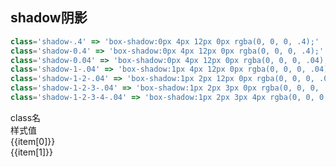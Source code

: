 ## shadow阴影
```js
class='shadow-.4' => 'box-shadow:0px 4px 12px 0px rgba(0, 0, 0, .4);'
class='shadow-0.4' => 'box-shadow:0px 4px 12px 0px rgba(0, 0, 0, .4);'
class='shadow-0.04' => 'box-shadow:0px 4px 12px 0px rgba(0, 0, 0, .04);'
class='shadow-1-.04' => 'box-shadow:1px 4px 12px 0px rgba(0, 0, 0, .04);'
class='shadow-1-2-.04' => 'box-shadow:1px 2px 12px 0px rgba(0, 0, 0, .04);'
class='shadow-1-2-3-.04' => 'box-shadow:1px 2px 3px 0px rgba(0, 0, 0, .04);'
class='shadow-1-2-3-4-.04' => 'box-shadow:1px 2px 3px 4px rgba(0, 0, 0, .04);'
```

<script setup>
import { useData } from 'vitepress'
import { ref } from 'vue'

const { page } = useData()

const list = ref([
  ['bs-solid', 'border-style: solid;'],
  ['bs-dashed', 'border-style: dashed;'],
  ['bs-dotted', 'border-style: dotted;'],
  ['bs-double', 'border-style: double;'],
  ['bs-hidden', 'border-style: hidden;'],
  ['bs-none', 'border-style: none;'],
])
</script>

<div class="a-flex a-row a-jc-sb a-border-b a-h-30"  >
  <div class="a-flex-1">class名</div>
  <div class="a-flex-1">样式值</div>
</div>
<div class="a-h-200 a-flex-1" style="overflow-y:auto;max-height: 300px">
  <div class="a-flex a-row a-jc-sb a-border-b a-min-h-30" v-for="(item, index) in list" :key="index" >
    <div class="a-flex-1">{{item[0]}}</div>
    <div class="a-flex-1">{{item[1]}}</div>
  </div>
</div>

